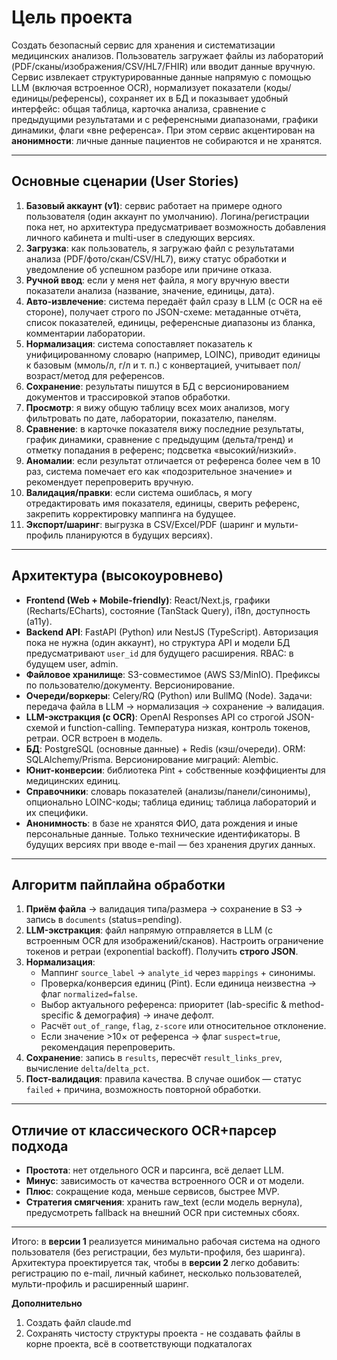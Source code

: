 # Цель проекта
Создать безопасный сервис для хранения и систематизации медицинских анализов. Пользователь загружает файлы из лабораторий (PDF/сканы/изображения/CSV/HL7/FHIR) или вводит данные вручную. Сервис извлекает структурированные данные напрямую с помощью LLM (включая встроенное OCR), нормализует показатели (коды/единицы/референсы), сохраняет их в БД и показывает удобный интерфейс: общая таблица, карточка анализа, сравнение с предыдущими результатами и с референсными диапазонами, графики динамики, флаги «вне референса». При этом сервис акцентирован на **анонимности**: личные данные пациентов не собираются и не хранятся.

---

## Основные сценарии (User Stories)
1. **Базовый аккаунт (v1)**: сервис работает на примере одного пользователя (один аккаунт по умолчанию). Логина/регистрации пока нет, но архитектура предусматривает возможность добавления личного кабинета и multi-user в следующих версиях.
2. **Загрузка**: как пользователь, я загружаю файл с результатами анализа (PDF/фото/скан/CSV/HL7), вижу статус обработки и уведомление об успешном разборе или причине отказа.
3. **Ручной ввод**: если у меня нет файла, я могу вручную ввести показатели анализа (название, значение, единицы, дата).
4. **Авто-извлечение**: система передаёт файл сразу в LLM (с OCR на её стороне), получает строго по JSON-схеме: метаданные отчёта, список показателей, единицы, референсные диапазоны из бланка, комментарии лаборатории.
5. **Нормализация**: система сопоставляет показатель к унифицированному словарю (например, LOINC), приводит единицы к базовым (ммоль/л, г/л и т. п.) с конвертацией, учитывает пол/возраст/метод для референсов.
6. **Сохранение**: результаты пишутся в БД с версионированием документов и трассировкой этапов обработки.
7. **Просмотр**: я вижу общую таблицу всех моих анализов, могу фильтровать по дате, лаборатории, показателю, панелям.
8. **Сравнение**: в карточке показателя вижу последние результаты, график динамики, сравнение с предыдущим (дельта/тренд) и отметку попадания в референс; подсветка «высокий/низкий».
9. **Аномалии**: если результат отличается от референса более чем в 10 раз, система помечает его как «подозрительное значение» и рекомендует перепроверить вручную.
10. **Валидация/правки**: если система ошиблась, я могу отредактировать имя показателя, единицы, сверить референс, закрепить корректировку маппинга на будущее.
11. **Экспорт/шаринг**: выгрузка в CSV/Excel/PDF (шаринг и мульти-профиль планируются в будущих версиях).

---

## Архитектура (высокоуровнево)
- **Frontend (Web + Mobile-friendly)**: React/Next.js, графики (Recharts/ECharts), состояние (TanStack Query), i18n, доступность (a11y).
- **Backend API**: FastAPI (Python) или NestJS (TypeScript). Авторизация пока не нужна (один аккаунт), но структура API и модели БД предусматривают `user_id` для будущего расширения. RBAC: в будущем user, admin.
- **Файловое хранилище**: S3-совместимое (AWS S3/MinIO). Префиксы по пользователю/документу. Версионирование.
- **Очереди/воркеры**: Celery/RQ (Python) или BullMQ (Node). Задачи: передача файла в LLM → нормализация → сохранение → валидация.
- **LLM-экстракция (с OCR)**: OpenAI Responses API со строгой JSON-схемой и function-calling. Температура низкая, контроль токенов, ретраи. OCR встроен в модель.
- **БД**: PostgreSQL (основные данные) + Redis (кэш/очереди). ORM: SQLAlchemy/Prisma. Версионирование миграций: Alembic.
- **Юнит-конверсии**: библиотека Pint + собственные коэффициенты для медицинских единиц.
- **Справочники**: словарь показателей (анализы/панели/синонимы), опционально LOINC-коды; таблица единиц; таблица лабораторий и их специфики.
- **Анонимность**: в базе не хранятся ФИО, дата рождения и иные персональные данные. Только технические идентификаторы. В будущих версиях при вводе e-mail — без хранения других данных.

---

## Алгоритм пайплайна обработки
1. **Приём файла** → валидация типа/размера → сохранение в S3 → запись в `documents` (status=pending).
2. **LLM-экстракция**: файл напрямую отправляется в LLM (с встроенным OCR для изображений/сканов). Настроить ограничение токенов и ретраи (exponential backoff). Получить **строго JSON**.
3. **Нормализация**:
   - Маппинг `source_label` → `analyte_id` через `mappings` + синонимы.
   - Проверка/конверсия единиц (Pint). Если единица неизвестна → флаг `normalized=false`.
   - Выбор актуального референса: приоритет (lab-specific & method-specific & демография) → иначе дефолт.
   - Расчёт `out_of_range`, `flag`, `z-score` или относительное отклонение.
   - Если значение >10× от референса → флаг `suspect=true`, рекомендация перепроверить.
4. **Сохранение**: запись в `results`, пересчёт `result_links_prev`, вычисление `delta`/`delta_pct`.
5. **Пост-валидация**: правила качества. В случае ошибок — статус `failed` + причина, возможность повторной обработки.

---

## Отличие от классического OCR+парсер подхода
- **Простота**: нет отдельного OCR и парсинга, всё делает LLM.
- **Минус**: зависимость от качества встроенного OCR и от модели.
- **Плюс**: сокращение кода, меньше сервисов, быстрее MVP.
- **Стратегия смягчения**: хранить raw_text (если модель вернула), предусмотреть fallback на внешний OCR при системных сбоях.

---

Итого: в **версии 1** реализуется минимально рабочая система на одного пользователя (без регистрации, без мульти-профиля, без шаринга). Архитектура проектируется так, чтобы в **версии 2** легко добавить: регистрацию по e-mail, личный кабинет, несколько пользователей, мульти-профиль и расширенный шаринг.

**Дополнительно**
1. Создать файл claude.md
2. Сохранять чистосту структуры проекта - не создавать файлы в корне проекта, всё в соответствующи подкаталогах
